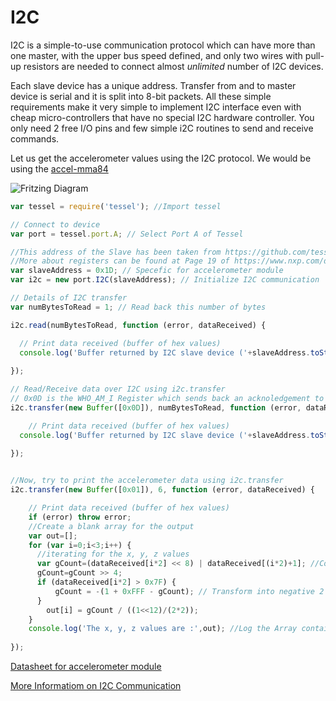 # I2C

I2C is a simple-to-use communication protocol which can have more than one master, with the upper bus speed defined, and only two wires with pull-up resistors are needed to connect almost _unlimited_ number of I2C devices.

Each slave device has a unique address. Transfer from and to master device is serial and it is split into 8-bit packets. All these simple requirements make it very simple to implement I2C interface even with cheap micro-controllers that have no special I2C hardware controller. You only need 2 free I/O pins and few simple i2C routines to send and receive commands.

Let us get the accelerometer values using the I2C protocol. We would be using the [accel-mma84](https://www.seeedstudio.com/Tessel-Accelerometer-Module-p-2223.html)

![Fritzing Diagram](http://i.imgur.com/zK4U4S3.png)

```js
var tessel = require('tessel'); //Import tessel

// Connect to device
var port = tessel.port.A; // Select Port A of Tessel

//This address of the Slave has been taken from https://github.com/tessel/accel-mma84/blob/master/index.js#L15
//More about registers can be found at Page 19 of https://www.nxp.com/docs/en/data-sheet/MMA8452Q.pdf
var slaveAddress = 0x1D; // Specefic for accelerometer module
var i2c = new port.I2C(slaveAddress); // Initialize I2C communication

// Details of I2C transfer
var numBytesToRead = 1; // Read back this number of bytes

i2c.read(numBytesToRead, function (error, dataReceived) {

  // Print data received (buffer of hex values)
  console.log('Buffer returned by I2C slave device ('+slaveAddress.toString(16)+'):', dataReceived);
  
});

// Read/Receive data over I2C using i2c.transfer
// 0x0D is the WHO_AM_I Register which sends back an acknoledgement to the master for starting the communication
i2c.transfer(new Buffer([0x0D]), numBytesToRead, function (error, dataReceived) {

    // Print data received (buffer of hex values)
  console.log('Buffer returned by I2C slave device ('+slaveAddress.toString(16)+'):', dataReceived);
  
});


//Now, try to print the accelerometer data using i2c.transfer
i2c.transfer(new Buffer([0x01]), 6, function (error, dataReceived) {

    // Print data received (buffer of hex values)
    if (error) throw error;
    //Create a blank array for the output
    var out=[];
    for (var i=0;i<3;i++) {
      //iterating for the x, y, z values
      var gCount=(dataReceived[i*2] << 8) | dataReceived[(i*2)+1]; //Converting the 8 bit data into a 12 bit
      gCount=gCount >> 4;
      if (dataReceived[i*2] > 0x7F) {
          gCount = -(1 + 0xFFF - gCount); // Transform into negative 2's complement
      }
        out[i] = gCount / ((1<<12)/(2*2));
    }
    console.log('The x, y, z values are :',out); //Log the Array containing the x,y,z values
    
});
```

[Datasheet for accelerometer module](http://www.nxp.com/docs/en/data-sheet/MMA8452Q.pdf)

[More Informatiom on I2C Communication](https://learn.sparkfun.com/tutorials/i2c)
